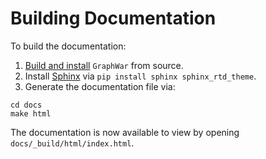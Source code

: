 # Building Documentation

To build the documentation:

1. [Build and install]() `GraphWar` from source.
2. Install [Sphinx](https://www.sphinx-doc.org/en/master/) via `pip install sphinx sphinx_rtd_theme`.
3. Generate the documentation file via:

```
cd docs
make html
```

The documentation is now available to view by opening `docs/_build/html/index.html`.
